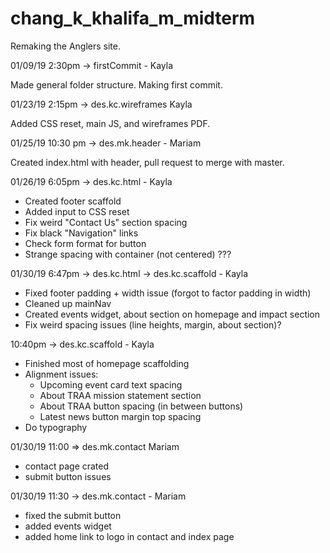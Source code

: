 # chang_k_khalifa_m_midterm

Remaking the Anglers site.

01/09/19 2:30pm -> firstCommit - Kayla 

Made general folder structure. Making first commit. 

01/23/19 2:15pm -> des.kc.wireframes Kayla

Added CSS reset, main JS, and wireframes PDF.

01/25/19 10:30 pm -> des.mk.header - Mariam

Created index.html with header, pull request to merge with master.

01/26/19 6:05pm -> des.kc.html - Kayla

- Created footer scaffold
- Added input to CSS reset
- Fix weird "Contact Us" section spacing
- Fix black "Navigation" links
- Check form format for button
- Strange spacing with container (not centered) ???

01/30/19 6:47pm -> des.kc.html -> des.kc.scaffold - Kayla

- Fixed footer padding + width issue (forgot to factor padding in width)
- Cleaned up mainNav
- Created events widget, about section on homepage and impact section
- Fix weird spacing issues (line heights, margin, about section)?

10:40pm -> des.kc.scaffold - Kayla

- Finished most of homepage scaffolding
- Alignment issues:
	- Upcoming event card text spacing
	- About TRAA mission statement section
	- About TRAA button spacing (in between buttons)
	- Latest news button margin top spacing
- Do typography

01/30/19 11:00 => des.mk.contact Mariam
- contact page crated 
- submit button issues

01/30/19 11:30 -> des.mk.contact - Mariam
- fixed the submit button
- added events widget
- added home link to logo in contact and index page
